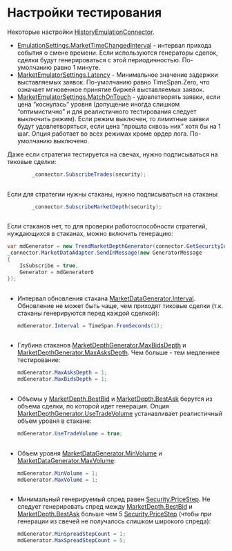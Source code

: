 # Настройки тестирования

Некоторые настройки [HistoryEmulationConnector](xref:StockSharp.Algo.Testing.HistoryEmulationConnector).

- [EmulationSettings.MarketTimeChangedInterval](xref:StockSharp.Algo.Strategies.Testing.EmulationSettings.MarketTimeChangedInterval) \- интервал прихода события о смене времени. Если используются генераторы сделок, сделки будут генерироваться с этой периодичностью. По\-умолчанию равно 1 минуте.
- [MarketEmulatorSettings.Latency](xref:StockSharp.Algo.Testing.MarketEmulatorSettings.Latency) \- Минимальное значение задержки выставляемых заявок. По\-умолчанию равно TimeSpan.Zero, что означает мгновенное принятие биржей выставляемых заявок. 
- [MarketEmulatorSettings.MatchOnTouch](xref:StockSharp.Algo.Testing.MarketEmulatorSettings.MatchOnTouch) \- удовлетворять заявки, если цена “коснулась” уровня (допущение иногда слишком “оптимистично” и для реалистичного тестирования следует выключить режим). Если режим выключен, то лимитные заявки будут удовлетворяться, если цена “прошла сквозь них” хотя бы на 1 шаг. Опция работает во всех режимах кроме ордер лога. По\-умолчанию выключено.

Даже если стратегия тестируется на свечах, нужно подписываться на тиковые сделки:

```cs
		_connector.SubscribeTrades(security);
		
```

Если для стратегии нужны стаканы, нужно подписываться на стаканы:

```cs
		_connector.SubscribeMarketDepth(security);
		
```

Если стаканов нет, то для проверки работоспособности стратегий, нуждающихся в стаканах, можно включить генерацию:

```cs
var mdGenerator = new TrendMarketDepthGenerator(connector.GetSecurityId(security));
_connector.MarketDataAdapter.SendInMessage(new GeneratorMessage
{
    IsSubscribe = true,
    Generator = mdGeneratorб
});
		
```

- Интервал обновления стакана [MarketDataGenerator.Interval](xref:StockSharp.Algo.Testing.MarketDataGenerator.Interval). Обновление не может быть чаще, чем приходят тиковые сделки (т.к. стаканы генерируются перед каждой сделкой):

  ```cs
  mdGenerator.Interval = TimeSpan.FromSeconds(1);
  				
  ```
- Глубина стаканов [MarketDepthGenerator.MaxBidsDepth](xref:StockSharp.Algo.Testing.MarketDepthGenerator.MaxBidsDepth) и [MarketDepthGenerator.MaxAsksDepth](xref:StockSharp.Algo.Testing.MarketDepthGenerator.MaxAsksDepth). Чем больше \- тем медленнее тестирование:

  ```cs
  mdGenerator.MaxAsksDepth = 1; 
  mdGenerator.MaxBidsDepth = 1;
  				
  ```
- Объемы у [MarketDepth.BestBid](xref:StockSharp.BusinessEntities.MarketDepth.BestBid) и [MarketDepth.BestAsk](xref:StockSharp.BusinessEntities.MarketDepth.BestAsk) берутся из объема сделки, по которой идет генерация. Опция [MarketDepthGenerator.UseTradeVolume](xref:StockSharp.Algo.Testing.MarketDepthGenerator.UseTradeVolume) устанавливает реалистичный объем уровня в стакане:

  ```cs
  mdGenerator.UseTradeVolume = true;
  				
  ```
- Объем уровня [MarketDataGenerator.MinVolume](xref:StockSharp.Algo.Testing.MarketDataGenerator.MinVolume) и [MarketDataGenerator.MaxVolume](xref:StockSharp.Algo.Testing.MarketDataGenerator.MaxVolume):

  ```cs
  mdGenerator.MinVolume = 1;
  mdGenerator.MaxVolume = 1;
  				
  ```
- Минимальный генерируемый спред равен [Security.PriceStep](xref:StockSharp.BusinessEntities.Security.PriceStep). Не следует генерировать спред между [MarketDepth.BestBid](xref:StockSharp.BusinessEntities.MarketDepth.BestBid) и [MarketDepth.BestAsk](xref:StockSharp.BusinessEntities.MarketDepth.BestAsk) больше чем 5 [Security.PriceStep](xref:StockSharp.BusinessEntities.Security.PriceStep) (чтобы при генерации из свечей не получалось слишком широкого спреда):

  ```cs
  mdGenerator.MinSpreadStepCount = 1;
  mdGenerator.MaxSpreadStepCount = 5;
  				
  ```
